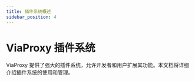 ```yaml
---
title: 插件系统概述
sidebar_position: 4
---
```


# ViaProxy 插件系统

ViaProxy 提供了强大的插件系统，允许开发者和用户扩展其功能。本文档将详细介绍插件系统的使用和管理。

